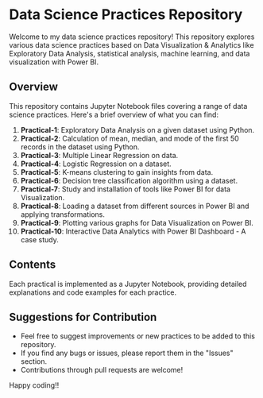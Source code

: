 # Data Science Practices Repository

Welcome to my data science practices repository! This repository explores various data science practices based on Data Visualization & Analytics like Exploratory Data Analysis, statistical analysis, machine learning, and data visualization with Power BI. 

## Overview

This repository contains Jupyter Notebook files covering a range of data science practices. Here's a brief overview of what you can find:

1. **Practical-1**: Exploratory Data Analysis on a given dataset using Python.
2. **Practical-2**: Calculation of mean, median, and mode of the first 50 records in the dataset using Python.
3. **Practical-3**: Multiple Linear Regression on data.
4. **Practical-4**: Logistic Regression on a dataset.
5. **Practical-5**: K-means clustering to gain insights from data.
6. **Practical-6**: Decision tree classification algorithm using a dataset.
7. **Practical-7**: Study and installation of tools like Power BI for data Visualization.
8. **Practical-8**: Loading a dataset from different sources in Power BI and applying transformations.
9. **Practical-9**: Plotting various graphs for Data Visualization on Power BI.
10. **Practical-10**: Interactive Data Analytics with Power BI Dashboard - A case study.

## Contents

Each practical is implemented as a Jupyter Notebook, providing detailed explanations and code examples for each practice.

## Suggestions for Contribution

- Feel free to suggest improvements or new practices to be added to this repository.
- If you find any bugs or issues, please report them in the "Issues" section.
- Contributions through pull requests are welcome!

Happy coding!!
